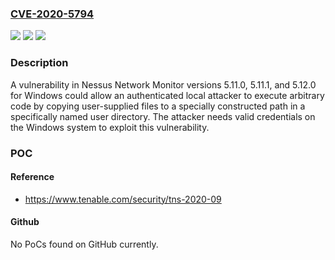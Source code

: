 ### [CVE-2020-5794](https://cve.mitre.org/cgi-bin/cvename.cgi?name=CVE-2020-5794)
![](https://img.shields.io/static/v1?label=Product&message=Nessus%20Network%20Monitor&color=blue)
![](https://img.shields.io/static/v1?label=Version&message=n%2Fa&color=blue)
![](https://img.shields.io/static/v1?label=Vulnerability&message=Local%20Privilege%20Escalation&color=brighgreen)

### Description

A vulnerability in Nessus Network Monitor versions 5.11.0, 5.11.1, and 5.12.0 for Windows could allow an authenticated local attacker to execute arbitrary code by copying user-supplied files to a specially constructed path in a specifically named user directory. The attacker needs valid credentials on the Windows system to exploit this vulnerability.

### POC

#### Reference
- https://www.tenable.com/security/tns-2020-09

#### Github
No PoCs found on GitHub currently.

